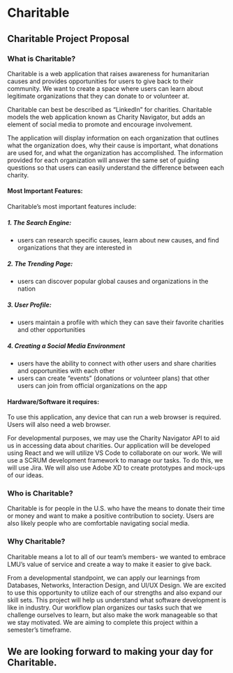 # Charitable

## Charitable Project Proposal

### What is Charitable?

Charitable is a web application that raises awareness for humanitarian causes and provides opportunities for users to give back to their community. We want to create a space where users can learn about legitimate organizations that they can donate to or volunteer at.

Charitable can best be described as “LinkedIn” for charities. Charitable models the web application known as Charity Navigator, but adds an element of social media to promote and encourage involvement. 

The application will display information on each organization that outlines what the organization does, why their cause is important, what donations are used for, and what the organization has accomplished. The information provided for each organization will answer the same set of guiding questions so that users can easily understand the difference between each charity.


#### Most Important Features: 

Charitable’s most important features include: 
##### 1. The Search Engine: 
  - users can research specific causes, learn about new causes, and find organizations that they are interested in
  
##### 2. The Trending Page: 
  - users can discover popular global causes and organizations in the nation
  
##### 3. User Profile: 
  - users maintain a profile with which they can save their favorite charities and other opportunities
  
##### 4. Creating a Social Media Environment
  - users have the ability to connect with other users and share charities and opportunities with each other
  - users can create “events” (donations or volunteer plans) that other users can join from official organizations on the app 


#### Hardware/Software it requires:

To use this application, any device that can run a web browser is required. Users will also need a web browser.

For developmental purposes, we may use the Charity Navigator API to aid us in accessing data about charities. Our application will be developed using React and we will utilize VS Code to collaborate on our work. We will use a SCRUM development framework to manage our tasks. To do this, we will use Jira. We will also use Adobe XD to create prototypes and mock-ups of our ideas.

### Who is Charitable?

Charitable is for people in the U.S. who have the means to donate their time or money and want to make a positive contribution to society. Users are also likely people who are comfortable navigating social media.

### Why Charitable?

Charitable means a lot to all of our team’s members- we wanted to embrace LMU’s value of service and create a way to make it easier to give back. 

From a developmental standpoint, we can apply our learnings from Databases, Networks, Interaction Design, and UI/UX Design. We are excited to use this opportunity to utilize each of our strengths and also expand our skill sets. This project will help us understand what software development is like in industry. Our workflow plan organizes our tasks such that we challenge ourselves to learn, but also make the work manageable so that we stay motivated. We are aiming to complete this project within a semester’s timeframe.

## We are looking forward to making your day for Charitable.
